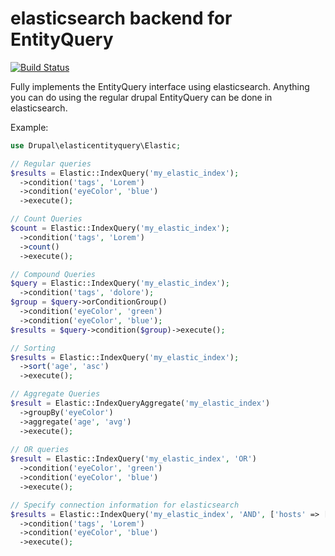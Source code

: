 # elasticsearch backend for EntityQuery

[![Build Status](https://travis-ci.org/phayes/elasticentityquery.svg?branch=8.x-1.x)](https://travis-ci.org/phayes/elasticentityquery)

Fully implements the EntityQuery interface using elasticsearch. Anything you can do using the regular drupal EntityQuery can be done in elasticsearch. 

Example:

```php
use Drupal\elasticentityquery\Elastic;

// Regular queries
$results = Elastic::IndexQuery('my_elastic_index');
  ->condition('tags', 'Lorem')
  ->condition('eyeColor', 'blue')
  ->execute();

// Count Queries
$count = Elastic::IndexQuery('my_elastic_index');
  ->condition('tags', 'Lorem')
  ->count()
  ->execute();

// Compound Queries
$query = Elastic::IndexQuery('my_elastic_index');
  ->condition('tags', 'dolore');
$group = $query->orConditionGroup()
  ->condition('eyeColor', 'green')
  ->condition('eyeColor', 'blue');
$results = $query->condition($group)->execute();

// Sorting
$results = Elastic::IndexQuery('my_elastic_index');
  ->sort('age', 'asc')
  ->execute();

// Aggregate Queries
$result = Elastic::IndexQueryAggregate('my_elastic_index')
  ->groupBy('eyeColor')
  ->aggregate('age', 'avg')
  ->execute();
  
// OR queries
$result = Elastic::IndexQuery('my_elastic_index', 'OR')
  ->condition('eyeColor', 'green')
  ->condition('eyeColor', 'blue')
  ->execute();

// Specify connection information for elasticsearch
$results = Elastic::IndexQuery('my_elastic_index', 'AND', ['hosts' => ['1.2.3.4:9200','1.2.3.5:9200']]);
  ->condition('tags', 'Lorem')
  ->condition('eyeColor', 'blue')
  ->execute();

```
